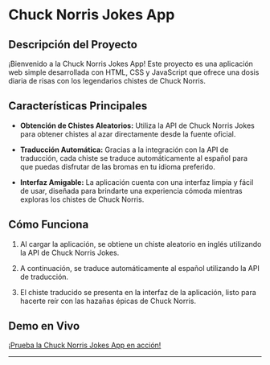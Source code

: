# Chuck Norris Jokes App

## Descripción del Proyecto

¡Bienvenido a la Chuck Norris Jokes App! Este proyecto es una aplicación web simple desarrollada con HTML, CSS y JavaScript que ofrece una dosis diaria de risas con los legendarios chistes de Chuck Norris.

## Características Principales

- **Obtención de Chistes Aleatorios:** Utiliza la API de Chuck Norris Jokes para obtener chistes al azar directamente desde la fuente oficial.

- **Traducción Automática:** Gracias a la integración con la API de traducción, cada chiste se traduce automáticamente al español para que puedas disfrutar de las bromas en tu idioma preferido.

- **Interfaz Amigable:** La aplicación cuenta con una interfaz limpia y fácil de usar, diseñada para brindarte una experiencia cómoda mientras exploras los chistes de Chuck Norris.

## Cómo Funciona

1. Al cargar la aplicación, se obtiene un chiste aleatorio en inglés utilizando la API de Chuck Norris Jokes.

2. A continuación, se traduce automáticamente al español utilizando la API de traducción.

3. El chiste traducido se presenta en la interfaz de la aplicación, listo para hacerte reír con las hazañas épicas de Chuck Norris.

## Demo en Vivo

[¡Prueba la Chuck Norris Jokes App en acción!](#https://sm-company.github.io/norrisApp/)

---
